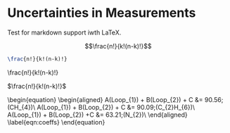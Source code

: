 
# Uncertainties in Measurements



Test for markdown support iwth LaTeX.



```math
\frac{n!}{k!(n-k)!}
```


```latex
\frac{n!}{k!(n-k)!}
```


\frac{n!}{k!(n-k)!}




$\frac{n!}{k!(n-k)!}$



\begin{equation}
    \begin{aligned}
        A(Loop_{1}) + B(Loop_{2}) + C &= 90.56\;(CH_{4})\\
        A(Loop_{1}) + B(Loop_{2}) + C &= 90.09\;(C_{2}H_{6})\\
        A(Loop_{1}) + B(Loop_{2}) +C &= 63.21\;(N_{2})\\
    \end{aligned}
    \label{eqn:coeffs}
\end{equation}
